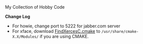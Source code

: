 My Collection of Hobby Code

**Change Log**
  * For howie, change port to 5222 for jabber.com server
  * For xface, download [FindXercesC.cmake](http://hobbycode.googlecode.com/files/FindXercesC.cmake) to `/usr/share/cmake-X.X/Modules/` if you are using CMAKE.